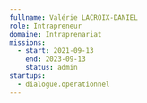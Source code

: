 ```yaml
---
fullname: Valérie LACROIX-DANIEL
role: Intrapreneur
domaine: Intraprenariat
missions:
  - start: 2021-09-13
    end: 2023-09-13
    status: admin
startups:
  - dialogue.operationnel
---
```


